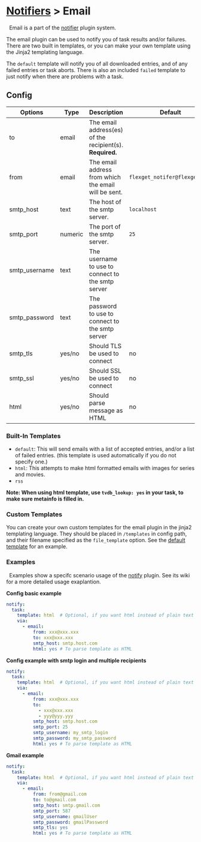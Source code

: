 # [Notifiers](/Plugins/Notifiers) > Email

<div class="alert alert-success" role="info">
  
  <span class="glyphicon glyphicon glyphicon-cog"></span>
  &nbsp; Email is a part of the [notifier](/Plugins/Notifiers) plugin system.
</div>

The email plugin can be used to notify you of task results and/or failures. There are two built in templates, or you can make your own template using the Jinja2 templating language.

The `default` template will notify you of all downloaded entries, and of any failed entries or task aborts. There is also an included `failed` template to just notify when there are problems with a task.

## Config

| Options |Type|  Description | Default |
| --- | ---| --- |---|
| to | email| The email address(es) of the recipient(s). **Required.**
| from| email| The email address from which the email will be sent. |`flexget_notifer@flexget.com` | 
| smtp_host | text|The host of the smtp server. |`localhost`| 
| smtp_port |numeric| The port of the smtp server. | `25`| 
| smtp_username |text| The username to use to connect to the smtp server| 
| smtp_password |text| The password to use to connect to the smtp server| 
| smtp_tls |yes/no| Should TLS be used to connect | no|
| smtp_ssl | yes/no|Should SSL be used to connect| no
|html| yes/no | Should parse message as HTML|no




### Built-In Templates

- `default`: This will send emails with a list of accepted entries, and/or a list of failed entries. (this template is used automatically if you do not specify one.)  
- `html`: This attempts to make html formatted emails with images for series and movies.
- `rss`

<b>Note: When using html template, use `tvdb_lookup: yes` in your task, to make sure metainfo is filled in.</b>

### Custom Templates
You can create your own custom templates for the email plugin in the jinja2 templating language. They should be placed in `/templates` in config path, and their filename specified as the `file_template` option. See the [default template](https://github.com/Flexget/Flexget/blob/master/flexget/templates/email/default.template) for an example.

### Examples
<div class="alert alert-warning" role="info">
  
  <span class="glyphicon glyphicon glyphicon-cog"></span>
  &nbsp; Examples show a specifc scenario usage of the [notify](/Plugins/notify) plugin. See its wiki for a more detailed usage exaplantion.
</div>

**Config basic example**

```yaml
notify:
  task:
    template: html  # Optional, if you want html instead of plain text
    via:
      - email:
          from: xxx@xxx.xxx
          to: xxx@xxx.xxx
          smtp_host: smtp.host.com
          html: yes # To parse template as HTML
```

**Config example with smtp login and multiple recipients**

```yaml
notify:
  task:
    template: html  # Optional, if you want html instead of plain text
    via:
      - email:
          from: xxx@xxx.xxx
          to:
            - xxx@xxx.xxx
            - yyy@yyy.yyy
          smtp_host: smtp.host.com
          smtp_port: 25
          smtp_username: my_smtp_login
          smtp_password: my_smtp_password
          html: yes # To parse template as HTML
```
**Gmail example**
```yaml
notify:
  task:
    template: html  # Optional, if you want html instead of plain text
    via:
      - email:
          from: from@gmail.com
          to: to@gmail.com
          smtp_host: smtp.gmail.com
          smtp_port: 587
          smtp_username: gmailUser
          smtp_password: gmailPassword
          smtp_tls: yes
          html: yes # To parse template as HTML
```